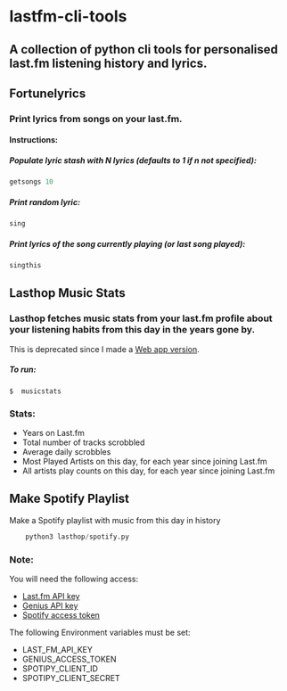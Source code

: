 # lastfm-cli-tools
## A collection of python cli tools for personalised last.fm listening history and lyrics.

## Fortunelyrics

### Print lyrics from songs on your last.fm.

#### Instructions:

##### Populate lyric stash with N lyrics (defaults to 1 if n not specified):
```python
getsongs 10
```
##### Print random lyric:
```python
sing
```

##### Print lyrics of the song currently playing (or last song played):
```python
singthis
```

## Lasthop Music Stats

### Lasthop fetches music stats from your last.fm profile about your listening habits from this day in the years gone by.

This is deprecated since I made a [Web app version](https://github.com/NickyReid/LasthopWeb).  

##### To run:

```
$  musicstats
```

### Stats:
* Years on Last.fm
* Total number of tracks scrobbled
* Average daily scrobbles
* Most Played Artists on this day, for each year since joining Last.fm
* All artists play counts on this day, for each year since joining Last.fm

## Make Spotify Playlist

Make a Spotify playlist with music from this day in history

```python
    python3 lasthop/spotify.py
```

### Note:
You will need the following access:
- [Last.fm API key](https://www.last.fm/api/authentication)
- [Genius API key](https://docs.genius.com/#/getting-started-h1)
- [Spotify access token](https://developer.spotify.com/documentation/web-api/tutorials/getting-started)

The following Environment variables must be set:
* LAST_FM_API_KEY
* GENIUS_ACCESS_TOKEN
* SPOTIPY_CLIENT_ID
* SPOTIPY_CLIENT_SECRET
